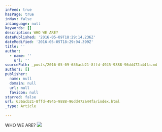 ```yaml
---
inFeed: true
hasPage: true
inNav: false
inLanguage: null
keywords: []
description: WHO WE ARE?
datePublished: '2016-05-09T18:29:14.236Z'
dateModified: '2016-05-09T18:29:04.399Z'
title: ''
author:
  - name: ''
    url: ''
sourcePath: _posts/2016-05-09-636acb21-8ffd-4945-9888-96dd472a44fa.md
authors: []
publisher:
  name: null
  domain: null
  url: null
  favicon: null
starred: false
url: 636acb21-8ffd-4945-9888-96dd472a44fa/index.html
_type: Article

---
```

WHO WE ARE?
![](https://s3-us-west-2.amazonaws.com/the-grid-img/p/b2c388ca98b41e39c39c00385faee21b203e2e4a.png)